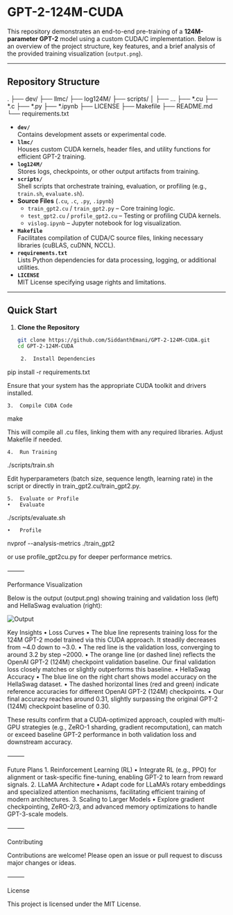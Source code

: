 # GPT-2-124M-CUDA

This repository demonstrates an end-to-end pre-training of a **124M-parameter GPT-2** model using a custom CUDA/C implementation. Below is an overview of the project structure, key features, and a brief analysis of the provided training visualization (`output.png`).

---

## Repository Structure

.
├── dev/
├── llmc/
├── log124M/
├── scripts/
│   ├── …
├── *.cu
├── *.c
├── *.py
├── *.ipynb
├── LICENSE
├── Makefile
├── README.md
└── requirements.txt

- **`dev/`**  
  Contains development assets or experimental code.  
- **`llmc/`**  
  Houses custom CUDA kernels, header files, and utility functions for efficient GPT-2 training.  
- **`log124M/`**  
  Stores logs, checkpoints, or other output artifacts from training.  
- **`scripts/`**  
  Shell scripts that orchestrate training, evaluation, or profiling (e.g., `train.sh`, `evaluate.sh`).  
- **Source Files** (`.cu`, `.c`, `.py`, `.ipynb`)  
  - `train_gpt2.cu` / `train_gpt2.py` – Core training logic.  
  - `test_gpt2.cu` / `profile_gpt2.cu` – Testing or profiling CUDA kernels.  
  - `vislog.ipynb` – Jupyter notebook for log visualization.  
- **`Makefile`**  
  Facilitates compilation of CUDA/C source files, linking necessary libraries (cuBLAS, cuDNN, NCCL).  
- **`requirements.txt`**  
  Lists Python dependencies for data processing, logging, or additional utilities.  
- **`LICENSE`**  
  MIT License specifying usage rights and limitations.

---

## Quick Start

1. **Clone the Repository**
   ```bash
   git clone https://github.com/SiddanthEmani/GPT-2-124M-CUDA.git
   cd GPT-2-124M-CUDA

	2.	Install Dependencies

pip install -r requirements.txt

Ensure that your system has the appropriate CUDA toolkit and drivers installed.

	3.	Compile CUDA Code

make

This will compile all .cu files, linking them with any required libraries. Adjust Makefile if needed.

	4.	Run Training

./scripts/train.sh

Edit hyperparameters (batch size, sequence length, learning rate) in the script or directly in train_gpt2.cu/train_gpt2.py.

	5.	Evaluate or Profile
	•	Evaluate

./scripts/evaluate.sh


	•	Profile

nvprof --analysis-metrics ./train_gpt2

or use profile_gpt2cu.py for deeper performance metrics.

⸻

Performance Visualization

Below is the output (output.png) showing training and validation loss (left) and HellaSwag evaluation (right):

![Output](output.png)

Key Insights
	•	Loss Curves
	•	The blue line represents training loss for the 124M GPT-2 model trained via this CUDA approach. It steadily decreases from ~4.0 down to ~3.0.
	•	The red line is the validation loss, converging to around 3.2 by step ~2000.
	•	The orange line (or dashed line) reflects the OpenAI GPT-2 (124M) checkpoint validation baseline. Our final validation loss closely matches or slightly outperforms this baseline.
	•	HellaSwag Accuracy
	•	The blue line on the right chart shows model accuracy on the HellaSwag dataset.
	•	The dashed horizontal lines (red and green) indicate reference accuracies for different OpenAI GPT-2 (124M) checkpoints.
	•	Our final accuracy reaches around 0.31, slightly surpassing the original GPT-2 (124M) checkpoint baseline of 0.30.

These results confirm that a CUDA-optimized approach, coupled with multi-GPU strategies (e.g., ZeRO-1 sharding, gradient recomputation), can match or exceed baseline GPT-2 performance in both validation loss and downstream accuracy.

⸻

Future Plans
	1.	Reinforcement Learning (RL)
	•	Integrate RL (e.g., PPO) for alignment or task-specific fine-tuning, enabling GPT-2 to learn from reward signals.
	2.	LLaMA Architecture
	•	Adapt code for LLaMA’s rotary embeddings and specialized attention mechanisms, facilitating efficient training of modern architectures.
	3.	Scaling to Larger Models
	•	Explore gradient checkpointing, ZeRO-2/3, and advanced memory optimizations to handle GPT-3-scale models.

⸻

Contributing

Contributions are welcome! Please open an issue or pull request to discuss major changes or ideas.

⸻

License

This project is licensed under the MIT License.

